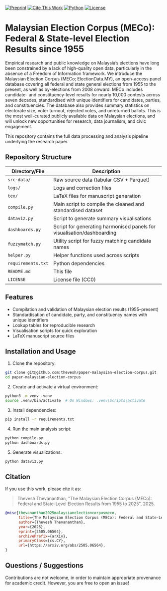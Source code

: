 [![Preprint](https://img.shields.io/badge/project-paper-orange)](https://doi.org/10.48550/arxiv.2505.06564)
[![Cite This Work](https://img.shields.io/badge/citation-ready-green)](#Citation)
[![Python](https://img.shields.io/badge/python-3.11+-pink.svg)](https://www.python.org/)
[![License](https://img.shields.io/badge/license-CC0_1.0-blue.svg)](LICENSE)

# Malaysian Election Corpus (MECo): Federal & State-level Election Results since 1955

Empirical research and public knowledge on Malaysia’s elections have long been constrained by a lack of high-quality open data, particularly in the absence of a Freedom of Information framework. We introduce the Malaysian Election Corpus (MECo; ElectionData.MY), an open-access panel database covering all federal and state general elections from 1955 to the present, as well as by-elections from 2008 onward. MECo includes candidate- and constituency-level results for nearly 10,000 contests across seven decades, standardised with unique identifiers for candidates, parties, and constituencies. The database also provides summary statistics on electorate size, voter turnout, rejected votes, and unreturned ballots. This is the most well-curated publicly available data on Malaysian elections, and will unlock new opportunities for research, data journalism, and civic engagement.

This repository contains the full data processing and analysis pipeline underlying the research paper.

## Repository Structure

| Directory/File                  | Description                                                              |
|---------------------------------|--------------------------------------------------------------------------|
| `src-data/`                     | Raw source data (tabular CSV + Parquet)                                  |
| `logs/`                         | Logs and correction files                                               |
| `tex/`                          | LaTeX files for manuscript generation                                    |
| `compile.py`                    | Main script to compile the cleaned and standardised dataset              |
| `dataviz.py`                    | Script to generate summary visualisations                               |
| `dashboards.py`                 | Script for generating harmonised panels for visualisation/dashboarding   |
| `fuzzymatch.py`                 | Utility script for fuzzy matching candidate names                        |
| `helper.py`                     | Helper functions used across scripts                                     |
| `requirements.txt`              | Python dependencies                                                     |
| `README.md`                     | This file                                                                |
| `LICENSE`                       | License file (CC0)                                                       |

## Features

- Compilation and validation of Malaysian election results (1955–present)
- Standardisation of candidate, party, and constituency names with unique identifiers
- Lookup tables for reproducible research
- Visualisation scripts for quick exploration
- LaTeX manuscript source files

## Installation and Usage

1. Clone the repository:
```bash
git clone git@github.com:thevesh/paper-malaysian-election-corpus.git
cd paper-malaysian-election-corpus
```

2. Create and activate a virtual environment:
```bash
python3 -m venv .venv
source .venv/bin/activate  # On Windows: .venv\Scripts\activate
```

3. Install dependencies:
```bash
pip install -r requirements.txt
```

4. Run the main analysis script:
```bash
python compile.py
python dashboards.py
```

5. Generate visualizations:
```bash
python dataviz.py
```

## Citation

If you use this work, please cite it as:

> Thevesh Thevananthan, "The Malaysian Election Corpus (MECo): Federal and State-Level Election Results from 1955 to 2025", 2025.

``` BibTeX
@misc{thevananthan2025malaysianelectioncorpusmeco,
      title={The Malaysian Election Corpus (MECo): Federal and State-Level Election Results from 1955 to 2025}, 
      author={Thevesh Thevananthan},
      year={2025},
      eprint={2505.06564},
      archivePrefix={arXiv},
      primaryClass={cs.CY},
      url={https://arxiv.org/abs/2505.06564}, 
}
```

## Questions / Suggestions

Contributions are not welcome, in order to maintain appropriate provenance for academic credit. However, you are free to open an issue!
